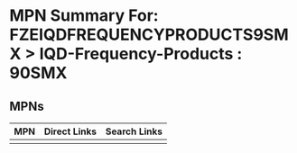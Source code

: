 



# MPN Summary For: FZEIQDFREQUENCYPRODUCTS9SMX > IQD-Frequency-Products : 90SMX

## MPNs
  

|MPN|Direct Links|Search Links|
| :--- | :--- | :--- |
||||
